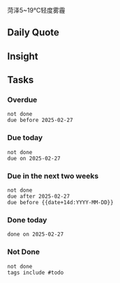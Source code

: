 菏泽5~19℃轻度雾霾

## Daily Quote

## Insight





## Tasks
### Overdue
```tasks
not done
due before 2025-02-27
```

### Due today
```tasks
not done
due on 2025-02-27
```

### Due in the next two weeks
```tasks
not done
due after 2025-02-27
due before {{date+14d:YYYY-MM-DD}}
```

### Done today
```tasks
done on 2025-02-27
```

### Not Done
```tasks
not done
tags include #todo
```
